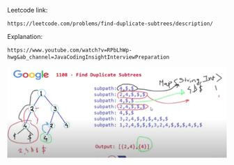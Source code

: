 Leetcode link:

    https://leetcode.com/problems/find-duplicate-subtrees/description/

Explanation:

    https://www.youtube.com/watch?v=RPbLhWp-hwg&ab_channel=JavaCodingInsightInterviewPreparation

![](Explanation.png)